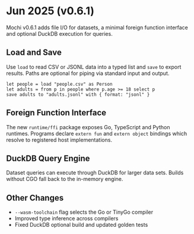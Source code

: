 # Jun 2025 (v0.6.1)

Mochi v0.6.1 adds file I/O for datasets, a minimal foreign function interface and optional DuckDB execution for queries.

## Load and Save

Use `load` to read CSV or JSONL data into a typed list and `save` to export results. Paths are optional for piping via standard input and output.

```mochi
let people = load "people.csv" as Person
let adults = from p in people where p.age >= 18 select p
save adults to "adults.jsonl" with { format: "jsonl" }
```

## Foreign Function Interface

The new `runtime/ffi` package exposes Go, TypeScript and Python runtimes. Programs declare `extern fun` and `extern object` bindings which resolve to registered host implementations.

## DuckDB Query Engine

Dataset queries can execute through DuckDB for larger data sets. Builds without CGO fall back to the in-memory engine.

## Other Changes

- `--wasm-toolchain` flag selects the Go or TinyGo compiler
- Improved type inference across compilers
- Fixed DuckDB optional build and updated golden tests
